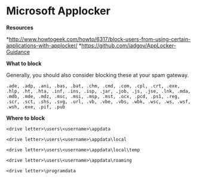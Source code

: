 # Microsoft Applocker

**Resources**

*http://www.howtogeek.com/howto/6317/block-users-from-using-certain-applications-with-applocker/
*https://github.com/iadgov/AppLocker-Guidance

**What to block**

Generally, you should also consider blocking these at your spam gateway.

    .ade, .adp, .ani, .bas, .bat, .chm, .cmd, .com, .cpl, .crt, .exe, .hlp, .ht, .hta, .inf, .ins, .isp, .jar, .job, .js, .jse, .lnk, .mda, .mdb, .mde, .mdz, .msc, .msi, .msp, .mst, .ocx, .pcd, .ps1, .reg, .scr, .sct, .shs, .svg, .url, .vb, .vbe, .vbs, .wbk, .wsc, .ws, .wsf, .wsh, .exe, .pif, .pub

**Where to block**

    <drive letter>\users\<username>\appdata

    <drive letter>\users\<username>\appdata\local

    <drive letter>\users\<username>\appdata\local\temp

    <drive letter>\users\<username>\appdata\roaming

    <drive letter>\programdata
